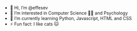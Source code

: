 - 👋 Hi, I’m @effesev
- 👀 I’m interested in Computer Science 👨‍💻 and Psychology
- 🌱 I’m currently learning Python, Javascript, HTML and CSS
- ⚡ Fun fact: I like cats 🐱

<!---
effesev/effesev is a ✨ special ✨ repository because its `README.md` (this file) appears on your GitHub profile.
You can click the Preview link to take a look at your changes.
--->
